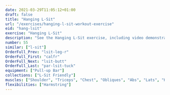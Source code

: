 ```yaml
---
date: 2021-03-29T11:05:12+01:00
draft: false
title: "Hanging L-Sit"
url: "/exercises/hanging-l-sit-workout-exercise"
eid: "hang-lsit"
exercise: "Hanging L-Sit"
description: "See the Hanging L-Sit exercise, including video demonstration, instructions on how-to perform, benefits, activated body parts and related exercises."
number: 55
similar: ["l-sit"]
OrderFull_Prev: "lsit-leg-r"
OrderFull_First: "calfr"
OrderFull_Next: "lsit-butt"
OrderFull_Last: "par-lsit-tuck"
equipment: ["Pull-up Bar"]
collections: ["L-Sit Friendly"]
muscles: ["Shoulder", "Triceps", "Chest", "Obliques", "Abs", "Lats", "Hip Flexor", "Quads"]
flexibilities: ["Harmstring"]
---
```

